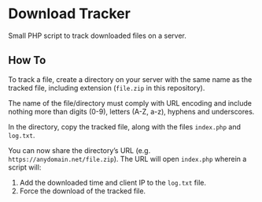 # Download Tracker

Small PHP script to track downloaded files on a server.

## How To

To track a file, create a directory on your server with the same name as the tracked file, including extension (`file.zip` in this repository).

The name of the file/directory must comply with URL encoding and include nothing more than digits (0-9), letters (A-Z, a-z), hyphens and underscores.

In the directory, copy the tracked file, along with the files `index.php` and `log.txt`.

You can now share the directory’s URL (e.g. `https://anydomain.net/file.zip`). The URL will open `index.php` wherein a script will:

1. Add the downloaded time and client IP to the `log.txt` file.
2. Force the download of the tracked file.
